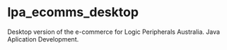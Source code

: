 # lpa_ecomms_desktop
Desktop version of the e-commerce for Logic Peripherals Australia.
Java Aplication Development.
